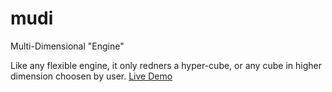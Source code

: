# mudi
Multi-Dimensional "Engine"

Like any flexible engine, it only redners a hyper-cube, or any cube in higher dimension choosen by user.
[Live Demo]()
